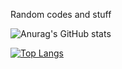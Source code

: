 Random codes and stuff

<!---
MCLiii/MCLiii is a ✨ special ✨ repository because its `README.md` (this file) appears on your GitHub profile.
You can click the Preview link to take a look at your changes.
--->
![Anurag's GitHub stats](https://github-readme-stats.vercel.app/api?username=MCLiii&show_icons=true&theme=cobalt)

[![Top Langs](https://github-readme-stats.vercel.app/api/top-langs/?username=MCLiii&size_weight=0.5&count_weight=0.5)](https://github.com/anuraghazra/github-readme-stats)
